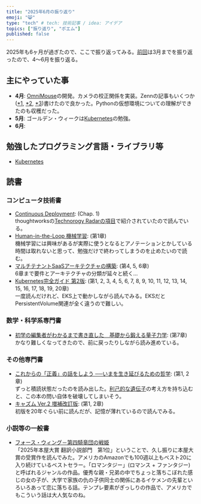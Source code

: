 ```yaml
---
title: "2025年6月の振り返り"
emoji: "😸"
type: "tech" # tech: 技術記事 / idea: アイデア
topics: ["振り返り", "ポエム"]
published: false
---
```


2025年も6ヶ月が過ぎたので、ここで振り返ってみる。[前回](https://zenn.dev/thorie/articles/926-2025-1q-retorspective)は3月までを振り返ったので、4〜6月を振り返る。

## 主にやっていた事

* **4月**: [OmniMouse](https://github.com/horie-t/omni-mouse)の開発。カメラの校正関係を実装。Zennの記事もいくつか([*1](https://zenn.dev/thorie/articles/548emb-rpi-5-camera_lens_shading_calibration), [*2](https://zenn.dev/thorie/articles/548emb-rpi-5-calib-fisheye-image), [*3](https://zenn.dev/thorie/articles/548emb-rpi-5-venv-system-site-package))書けたので良かった。Pythonの仮想環境についての理解ができたのも収穫だった。
* **5月**: ゴールデン・ウィークは[Kubernetes](https://kubernetes.io/)の勉強。
* **6月**:


## 勉強したプログラミング言語・ライブラリ等

* [Kubernetes](https://kubernetes.io/)

## 読書

### コンピュータ技術書

* [Continuous Deployment](https://amzn.to/4lGMLlO): (Chap. 1)  
  thoughtworksの[Technorogy Radarの項目](https://www.thoughtworks.com/radar/techniques/continuous-deployment)で紹介されていたので読んでいる。
* [Human-in-the-Loop 機械学習](https://amzn.to/3YBSFdZ): (第1章)  
  機械学習には興味があるが実際に使うとなるとアノテーションとかしている時間は取れないと思って、勉強だけで終わってしまうのを止めたいので読む。
* [マルチテナントSaaSアーキテクチャの構築](https://amzn.to/4ietwOt): (第4, 5, 6章)  
  6章まで要件とアーキテクチャの分類が延々と続く…
* [Kubernetes完全ガイド 第2版](https://amzn.to/3O0zcyS): (第1, 2, 3, 4, 5, 6, 7, 8, 9, 10, 11, 12, 13, 14, 15, 16, 17, 18, 19, 20章)  
  一度読んだけれど、EKS上で動かしながら読んでみる。EKSだとPersistentVolume関連が全く違うので難しい。

### 数学・科学系専門書

* [初学の編集者がわかるまで書き直した　基礎から鍛える量子力学](https://amzn.to/3YdEdtd): (第7章)  
  かなり難しくなってきたので、前に戻ったりしながら読み進めている。

### その他専門書

* [これからの「正義」の話をしよう ──いまを生き延びるための哲学](https://amzn.to/46HmlYk): (第1, 2章)  
  ずっと積読状態だったのを読み出した。[利己的な遺伝子](https://amzn.to/449gygV)の考え方を持ち込むと、この本の問い自体を破壊してしまいそう。
* [キャズム Ver.2 増補改訂版](https://amzn.to/3GigBNo): (第1, 2章)  
  初版を20年ぐらい前に読んだが、記憶が薄れているので読んでみる。

### 小説等の一般書

* [フォース・ウィング－第四騎竜団の戦姫](https://amzn.to/44mLOsX)  
  「2025年本屋大賞 翻訳小説部門　第1位」ということで、久し振りに本屋大賞の受賞作を読んでみた。アメリカのAmazonでも100週以上もベスト20に入り続けているベストセラー。「ロマンタジー」(ロマンス + ファンタジー)と呼ばれるジャンルの作品。優秀な親・兄弟の中でちょっと落ちこぼれた感じの女の子が、大学で家族の仇の子供同士の関係にあるイケメンの先輩といろいろあって恋に落ちる話。テンプレ要素がぎっしりの作品で、アメリカでもこういう話は大人気なのね。